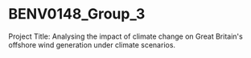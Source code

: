 # BENV0148_Group_3
Project Title: Analysing the impact of climate change on Great Britain's offshore wind generation under climate scenarios.
